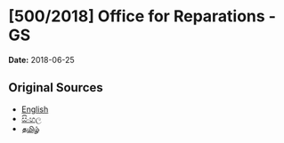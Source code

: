 # [500/2018] Office for Reparations - GS

**Date:** 2018-06-25

## Original Sources

- [English](https://documents.gov.lk/view/bills/2018/6/500-2018_E.pdf)
- [සිංහල](https://documents.gov.lk/view/bills/2018/6/500-2018_S.pdf)
- [தமிழ்](https://documents.gov.lk/view/bills/2018/6/500-2018_T.pdf)
